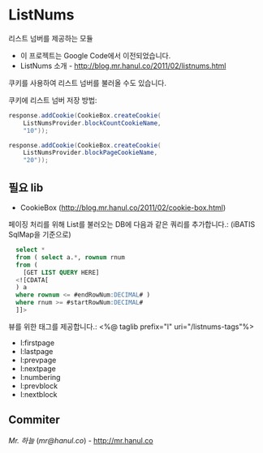 ListNums
========
리스트 넘버를 제공하는 모듈

* 이 프로젝트는 Google Code에서 이전되었습니다.
* ListNums 소개 - http://blog.mr.hanul.co/2011/02/listnums.html

쿠키를 사용하여 리스트 넘버를 불러올 수도 있습니다.

쿠키에 리스트 넘버 저장 방법:
```java
response.addCookie(CookieBox.createCookie(
	ListNumsProvider.blockCountCookieName,
	"10"));
```
```java
response.addCookie(CookieBox.createCookie(
	ListNumsProvider.blockPageCookieName,
	"20"));  
```

## 필요 lib
* CookieBox (http://blog.mr.hanul.co/2011/02/cookie-box.html)

페이징 처리를 위해 List를 불러오는 DB에 다음과 같은 쿼리를 추가합니다.: (iBATIS SqlMap을 기준으로)
```sql
  select *
  from ( select a.*, rownum rnum
  from (
    [GET LIST QUERY HERE]
  <![CDATA[
  ) a
  where rownum <= #endRowNum:DECIMAL# )
  where rnum >= #startRowNum:DECIMAL#
  ]]>
```

뷰를 위한 태그를 제공합니다.: <%@ taglib prefix="l" uri="/listnums-tags"%>
* l:firstpage
* l:lastpage
* l:prevpage
* l:nextpage
* l:numbering
* l:prevblock
* l:nextblock

Commiter
----
*Mr. 하늘* (_mr@hanul.co_) - http://mr.hanul.co
